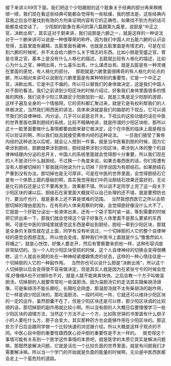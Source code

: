 接下来讲义69页下面，我们把这个少阳跟胆的这个脏象关于经典的部分再来稍微顺一顺，我们现在看这些经典可能都会觉得有一些枯燥，我的想法是，这些经典内容我之后会尽量找到有效的方剂来证明内容有它的正确性，如果找不到方剂的话可能都变成空谈了。
 
少阳胆的脏象在素问的第八篇跟第九篇里，说胆是“中正之官，决断出焉”，其实这对于胆来讲，我们说胆是六腑之一，就是这样的一种说法对于一个腑来讲可以说是一种很尊荣的称呼。因为我们中国人对五脏六腑的认识会觉得，五脏里面有藏精，五脏里面有藏神，也就是五脏里面是有情志的，可是在论到六腑的时候呢，并不太会给六腑什么关于情志的东西。比如小肠是受盛之官，胃是仓禀之官，基本上是没有什么人格化的描述。五脏就比较有人格化的描述，比如心为什么之官，神明出焉，什么喜乐出焉，什么谋虑出焉，就是五脏是有一种灵魂在里面的感觉，有人格化的部分。
 
那胆就是六腑里面很稀奇的有人格化的论点的腑，所以相对来讲可以说胆在六腑里面是有某种特别的重要性，它是一个中正之官，决断出焉，它是中正不偏的，所以可以替我们的身体做决定，这是我们中国人对于胆的看法。我们之前讲到少阳区块的时候介绍过，好象我们身体里面很多的情报的网络，我们说手少阳三焦跟足少阳胆加到一起，就是三焦是足少阳胆的游部，这样子遍及全身的一个情报网，它的资料都汇聚过来，就是它是有权利帮我们的人体做决定，当然我们用西医的讲法，具体来讲就是我们的脑部的下视丘，它可以调节我们的自律神经、内分泌，几乎可以说是总开关。下视丘的这些功能的话在中医的世界里面也算到胆经的系统，比较不精确地讲，就是所谓的少阳区块啦，那所以这十一脏里面要做什么事情都要由胆来替它做决定，这个在中医的临床上面是相当可以验证的啊，所以我们姑且就接受黄帝内经的这种说法。
 
一旦我们接受了黄帝内经的这种说法以后呢，就会让人想到一件事，就是当中医看到胆的时候，因为它牵涉到胆经，胆腑就牵涉到胆经，胆经就牵涉到少阳区块，牵涉到人体的整个的自律神经跟内分泌的总开关，中国人的系统里面就会觉得胆十分重要，所以我们现在的人不是流行什么敲胆经。不过换一个角度来说，如果去看西医的话，你们周遭有没有人胆被切掉的？那我就问他说为什么切掉？同学说因为有胆结石。如果胆结石严重到没有办法，那切掉也是无可厚非。可是在中医的世界里面，会觉得胆结石它是有一个体质上面的基础的啊，其实我觉得我们中药治胆结石效果还蛮好的，无论是化石排石还是让它不要再发生，效果都不错。所以说不定同学上完了这一段关于少阳区块的课以后，胆结石在家里面大概就可以自己处理的还不错，就是要预防也行，要治疗也行，就是基本上还不算是很难的范围。
 
当然我想西医它之所以会把胆切掉的理由是因为，在有形的人体来观察的时候，会觉得胆好像没什么大不了，它就是一个肝脏分泌出一些液体出来，还有一个袋子暂时装一装，等到需要的时候把它挤出来一下，那我们就会觉得这个袋子好象在人体里面不是那么要紧的东西啊。可是在中医的领域里就感觉这东西是牵扯到胆经，胆经一牵到少阳区块，那就是全身的关联性就在这上面，同学有没有听说过，一个切掉胆的人它的整个自律神经的感觉会困惑混乱，所以他会变成，那种我们中医书上面就是什么“憺憺然如人将捕之”，就是心恍惚，好像人要走开，然后有警察要来抓他一样，这种形容词是非常贴切的。当一个人的少阳区块受损的时候，这个人自律神经的切换会变得很糟糕，这个人就会长期的处在一种神经紧绷跟焦虑的状态，这样的一种心情往往是一个切掉胆的人它的一种副作用。
 
当然你也可以说什么胆是“决断出焉”，所以这个人切掉胆以后会变得很不容易做决定，但是其实人就是因为在紧张兮兮的时候会觉得,好像做A也不对做B也不对，就是人就不能爽爽快快。之后会教一个方子叫做温胆汤，切掉胆的人就要常常吃一些温胆汤。因为温胆汤它的走法其实跟柴胡汤很像，可是柴胡汤不能长期吃，长期吃会阴虚，那温胆汤就不太有柴胡汤的副作用，它一样是调少阳区块的。那吃温胆汤，一段时间吃一阵，它就还可以维持少阳区块的一定的运作，虽然胆囊不在了，但是少阳区块还是可以修，那少阳区块调的比较顺的话，那切掉胆的副作用就比较小啊。所以没有胆的人大概日后要慢慢学习一些少阳区块的调理方法，当然这个方法不止一个方，比如陈世铎的书里面有什么胆子小的人要吃什么方，胆子会变大，其实那种药方也会能够作用在少阳区块的。那这些方子日后会跟同学做一个比较快速的浏览跟介绍，所以大概是这样子观点的不同。中医心目中胆的重要性跟西医心目中胆的重要性是不太一样的。
 
我觉得这个事情可能有关系到一个医学这件事情的本质吧，就是医学的本质它其实是解决问题嘛，那既然是解决问题，它就是活在一个比较负面的世界里面，就是有问题我们才需要解决嘛。所以当一个学门的开始就是负面的能量的时候啊，无论是中医西医都会走上一个蛮危险的道路。
